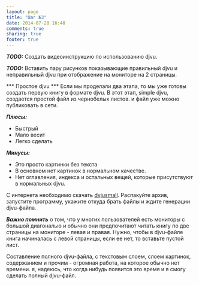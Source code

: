 ```yaml
---
layout: page
title: "Шаг №3"
date: 2014-07-28 16:48
comments: true
sharing: true
footer: true
---
```

***TODO:***
 Создать видеоинструкцию по использованию djvu.

***TODO:***
 Вставить пару рисунков показывающие правильный djvu и неправильный djvu при отображение на мониторе на 2 страницы.


*** Простое djvu ***
Если мы проделали два этапа, то мы уже готовы создать первую книгу в формате djvu. В этот этап, simple djvu, создается простой файл из чернобелых листов. и файл уже можно публиковать в сети. 

***Плюсы:***

*   Быстрый
*   Мало весит
*   Легко сделать

***Минусы:***

*   Это просто картинки без текста
*   В основном нет картинок в нормальном качестве.
*   Нет оглавления, индекса и остальных вещей, которые присутствуют в нормальных djvu.

С интернета необходимо скачать [dvjusmall](http://www.djvu-soft.narod.ru/scan/djvu_small.htm). Распакуйте архив, запустите программу, укажите откуда брать файлы и ждите генерации djvu-файла. 


***Важно помнить*** 
о том, что у многих пользователей есть мониторы с большой диагональю и обычно они предпочитают читать книгу по две страницы на мониторе - левая и правая. Нужно, чтобы в djvu-файле книга начиналась с левой страницы, если ее нет, то вставьте пустой лист. 

Составление полного djvu-файла, с текстовым слоем, слоем картинок, содержанием и прочим - огромная работа, на которое обычно нет времени. я, надеюсь, что когда нибудь появится это время и я смогу сделать полный djvu-файл.

